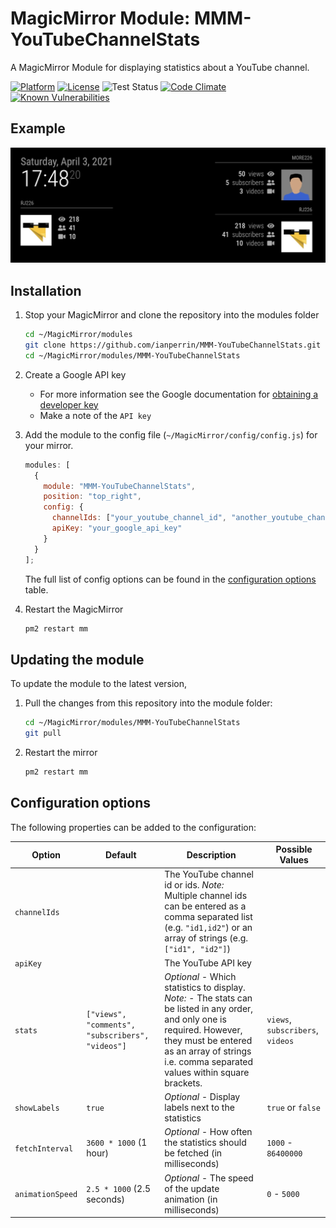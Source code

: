 # MagicMirror Module: MMM-YouTubeChannelStats

A MagicMirror Module for displaying statistics about a YouTube channel.

[![Platform](https://img.shields.io/badge/platform-MagicMirror-informational)](https://MagicMirror.builders)
[![License](https://img.shields.io/badge/license-MIT-informational)](https://raw.githubusercontent.com/ianperrin/MMM-YouTubeChannelStats/master/LICENSE)
![Test Status](https://github.com/ianperrin/MMM-YouTubeChannelStats/actions/workflows/node.js.yml/badge.svg)
[![Code Climate](https://codeclimate.com/github/ianperrin/MMM-YouTubeChannelStats/badges/gpa.svg)](https://codeclimate.com/github/ianperrin/MMM-YouTubeChannelStats)
[![Known Vulnerabilities](https://snyk.io/test/github/ianperrin/MMM-YouTubeChannelStats/badge.svg)](https://snyk.io/test/github/ianperrin/MMM-YouTubeChannelStats)

## Example

![Example screenshot](.github/example.png)

## Installation

1. Stop your MagicMirror and clone the repository into the modules folder

   ```bash
   cd ~/MagicMirror/modules
   git clone https://github.com/ianperrin/MMM-YouTubeChannelStats.git
   cd ~/MagicMirror/modules/MMM-YouTubeChannelStats
   ```

2. Create a Google API key

   - For more information see the Google documentation for [obtaining a developer key](https://developers.google.com/youtube/v3/getting-started)
   - Make a note of the `API key`

3. Add the module to the config file (`~/MagicMirror/config/config.js`) for your mirror.

   ```javascript
   modules: [
     {
       module: "MMM-YouTubeChannelStats",
       position: "top_right",
       config: {
         channelIds: ["your_youtube_channel_id", "another_youtube_channel_id"],
         apiKey: "your_google_api_key"
       }
     }
   ];
   ```

   The full list of config options can be found in the [configuration options](#configuration-options) table.

4. Restart the MagicMirror

   ```bash
   pm2 restart mm
   ```

## Updating the module

To update the module to the latest version,

1. Pull the changes from this repository into the module folder:

   ```bash
   cd ~/MagicMirror/modules/MMM-YouTubeChannelStats
   git pull
   ```

2. Restart the mirror

   ```bash
   pm2 restart mm
   ```

## Configuration options

The following properties can be added to the configuration:

| **Option**       | **Default**                                      | **Description**                                                                                                                                                                                                              | **Possible Values**              |
| ---------------- | ------------------------------------------------ | ---------------------------------------------------------------------------------------------------------------------------------------------------------------------------------------------------------------------------- | -------------------------------- |
| `channelIds`     |                                                  | The YouTube channel id or ids. _Note:_ Multiple channel ids can be entered as a comma separated list (e.g. `"id1,id2"`) or an array of strings (e.g. `["id1", "id2"]`)                                                       |                                  |
| `apiKey`         |                                                  | The YouTube API key                                                                                                                                                                                                          |                                  |
| `stats`          | `["views", "comments", "subscribers", "videos"]` | _Optional_ - Which statistics to display. _Note:_ - The stats can be listed in any order, and only one is required. However, they must be entered as an array of strings i.e. comma separated values within square brackets. | `views`, `subscribers`, `videos` |
| `showLabels`     | `true`                                           | _Optional_ - Display labels next to the statistics                                                                                                                                                                           | `true` or `false`                |
| `fetchInterval`  | `3600 * 1000` (1 hour)                           | _Optional_ - How often the statistics should be fetched (in milliseconds)                                                                                                                                                    | `1000` - `86400000`              |
| `animationSpeed` | `2.5 * 1000` (2.5 seconds)                       | _Optional_ - The speed of the update animation (in milliseconds)                                                                                                                                                             | `0` - `5000`                     |
